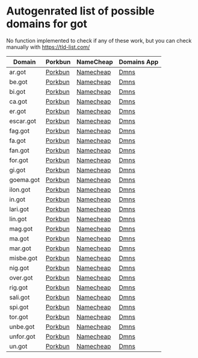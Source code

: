 # Autogenrated list of possible domains for got

No function implemented to check if any of these work, but you can check manually with https://tld-list.com/

| Domain | Porkbun | NameCheap | Domains App |
|---|---|---|---|
| ar.got | [Porkbun](https://porkbun.com/checkout/search?prb=e814663da1&tlds=&idnLanguage=&search=search&q=ar.got) | [Namecheap](https://www.namecheap.com/domains/registration/results/?domain=ar.got) | [Dmns](https://dmns.app/domains?q=ar.got) |
| be.got | [Porkbun](https://porkbun.com/checkout/search?prb=e814663da1&tlds=&idnLanguage=&search=search&q=be.got) | [Namecheap](https://www.namecheap.com/domains/registration/results/?domain=be.got) | [Dmns](https://dmns.app/domains?q=be.got) |
| bi.got | [Porkbun](https://porkbun.com/checkout/search?prb=e814663da1&tlds=&idnLanguage=&search=search&q=bi.got) | [Namecheap](https://www.namecheap.com/domains/registration/results/?domain=bi.got) | [Dmns](https://dmns.app/domains?q=bi.got) |
| ca.got | [Porkbun](https://porkbun.com/checkout/search?prb=e814663da1&tlds=&idnLanguage=&search=search&q=ca.got) | [Namecheap](https://www.namecheap.com/domains/registration/results/?domain=ca.got) | [Dmns](https://dmns.app/domains?q=ca.got) |
| er.got | [Porkbun](https://porkbun.com/checkout/search?prb=e814663da1&tlds=&idnLanguage=&search=search&q=er.got) | [Namecheap](https://www.namecheap.com/domains/registration/results/?domain=er.got) | [Dmns](https://dmns.app/domains?q=er.got) |
| escar.got | [Porkbun](https://porkbun.com/checkout/search?prb=e814663da1&tlds=&idnLanguage=&search=search&q=escar.got) | [Namecheap](https://www.namecheap.com/domains/registration/results/?domain=escar.got) | [Dmns](https://dmns.app/domains?q=escar.got) |
| fag.got | [Porkbun](https://porkbun.com/checkout/search?prb=e814663da1&tlds=&idnLanguage=&search=search&q=fag.got) | [Namecheap](https://www.namecheap.com/domains/registration/results/?domain=fag.got) | [Dmns](https://dmns.app/domains?q=fag.got) |
| fa.got | [Porkbun](https://porkbun.com/checkout/search?prb=e814663da1&tlds=&idnLanguage=&search=search&q=fa.got) | [Namecheap](https://www.namecheap.com/domains/registration/results/?domain=fa.got) | [Dmns](https://dmns.app/domains?q=fa.got) |
| fan.got | [Porkbun](https://porkbun.com/checkout/search?prb=e814663da1&tlds=&idnLanguage=&search=search&q=fan.got) | [Namecheap](https://www.namecheap.com/domains/registration/results/?domain=fan.got) | [Dmns](https://dmns.app/domains?q=fan.got) |
| for.got | [Porkbun](https://porkbun.com/checkout/search?prb=e814663da1&tlds=&idnLanguage=&search=search&q=for.got) | [Namecheap](https://www.namecheap.com/domains/registration/results/?domain=for.got) | [Dmns](https://dmns.app/domains?q=for.got) |
| gi.got | [Porkbun](https://porkbun.com/checkout/search?prb=e814663da1&tlds=&idnLanguage=&search=search&q=gi.got) | [Namecheap](https://www.namecheap.com/domains/registration/results/?domain=gi.got) | [Dmns](https://dmns.app/domains?q=gi.got) |
| goema.got | [Porkbun](https://porkbun.com/checkout/search?prb=e814663da1&tlds=&idnLanguage=&search=search&q=goema.got) | [Namecheap](https://www.namecheap.com/domains/registration/results/?domain=goema.got) | [Dmns](https://dmns.app/domains?q=goema.got) |
| ilon.got | [Porkbun](https://porkbun.com/checkout/search?prb=e814663da1&tlds=&idnLanguage=&search=search&q=ilon.got) | [Namecheap](https://www.namecheap.com/domains/registration/results/?domain=ilon.got) | [Dmns](https://dmns.app/domains?q=ilon.got) |
| in.got | [Porkbun](https://porkbun.com/checkout/search?prb=e814663da1&tlds=&idnLanguage=&search=search&q=in.got) | [Namecheap](https://www.namecheap.com/domains/registration/results/?domain=in.got) | [Dmns](https://dmns.app/domains?q=in.got) |
| lari.got | [Porkbun](https://porkbun.com/checkout/search?prb=e814663da1&tlds=&idnLanguage=&search=search&q=lari.got) | [Namecheap](https://www.namecheap.com/domains/registration/results/?domain=lari.got) | [Dmns](https://dmns.app/domains?q=lari.got) |
| lin.got | [Porkbun](https://porkbun.com/checkout/search?prb=e814663da1&tlds=&idnLanguage=&search=search&q=lin.got) | [Namecheap](https://www.namecheap.com/domains/registration/results/?domain=lin.got) | [Dmns](https://dmns.app/domains?q=lin.got) |
| mag.got | [Porkbun](https://porkbun.com/checkout/search?prb=e814663da1&tlds=&idnLanguage=&search=search&q=mag.got) | [Namecheap](https://www.namecheap.com/domains/registration/results/?domain=mag.got) | [Dmns](https://dmns.app/domains?q=mag.got) |
| ma.got | [Porkbun](https://porkbun.com/checkout/search?prb=e814663da1&tlds=&idnLanguage=&search=search&q=ma.got) | [Namecheap](https://www.namecheap.com/domains/registration/results/?domain=ma.got) | [Dmns](https://dmns.app/domains?q=ma.got) |
| mar.got | [Porkbun](https://porkbun.com/checkout/search?prb=e814663da1&tlds=&idnLanguage=&search=search&q=mar.got) | [Namecheap](https://www.namecheap.com/domains/registration/results/?domain=mar.got) | [Dmns](https://dmns.app/domains?q=mar.got) |
| misbe.got | [Porkbun](https://porkbun.com/checkout/search?prb=e814663da1&tlds=&idnLanguage=&search=search&q=misbe.got) | [Namecheap](https://www.namecheap.com/domains/registration/results/?domain=misbe.got) | [Dmns](https://dmns.app/domains?q=misbe.got) |
| nig.got | [Porkbun](https://porkbun.com/checkout/search?prb=e814663da1&tlds=&idnLanguage=&search=search&q=nig.got) | [Namecheap](https://www.namecheap.com/domains/registration/results/?domain=nig.got) | [Dmns](https://dmns.app/domains?q=nig.got) |
| over.got | [Porkbun](https://porkbun.com/checkout/search?prb=e814663da1&tlds=&idnLanguage=&search=search&q=over.got) | [Namecheap](https://www.namecheap.com/domains/registration/results/?domain=over.got) | [Dmns](https://dmns.app/domains?q=over.got) |
| rig.got | [Porkbun](https://porkbun.com/checkout/search?prb=e814663da1&tlds=&idnLanguage=&search=search&q=rig.got) | [Namecheap](https://www.namecheap.com/domains/registration/results/?domain=rig.got) | [Dmns](https://dmns.app/domains?q=rig.got) |
| sali.got | [Porkbun](https://porkbun.com/checkout/search?prb=e814663da1&tlds=&idnLanguage=&search=search&q=sali.got) | [Namecheap](https://www.namecheap.com/domains/registration/results/?domain=sali.got) | [Dmns](https://dmns.app/domains?q=sali.got) |
| spi.got | [Porkbun](https://porkbun.com/checkout/search?prb=e814663da1&tlds=&idnLanguage=&search=search&q=spi.got) | [Namecheap](https://www.namecheap.com/domains/registration/results/?domain=spi.got) | [Dmns](https://dmns.app/domains?q=spi.got) |
| tor.got | [Porkbun](https://porkbun.com/checkout/search?prb=e814663da1&tlds=&idnLanguage=&search=search&q=tor.got) | [Namecheap](https://www.namecheap.com/domains/registration/results/?domain=tor.got) | [Dmns](https://dmns.app/domains?q=tor.got) |
| unbe.got | [Porkbun](https://porkbun.com/checkout/search?prb=e814663da1&tlds=&idnLanguage=&search=search&q=unbe.got) | [Namecheap](https://www.namecheap.com/domains/registration/results/?domain=unbe.got) | [Dmns](https://dmns.app/domains?q=unbe.got) |
| unfor.got | [Porkbun](https://porkbun.com/checkout/search?prb=e814663da1&tlds=&idnLanguage=&search=search&q=unfor.got) | [Namecheap](https://www.namecheap.com/domains/registration/results/?domain=unfor.got) | [Dmns](https://dmns.app/domains?q=unfor.got) |
| un.got | [Porkbun](https://porkbun.com/checkout/search?prb=e814663da1&tlds=&idnLanguage=&search=search&q=un.got) | [Namecheap](https://www.namecheap.com/domains/registration/results/?domain=un.got) | [Dmns](https://dmns.app/domains?q=un.got) |
